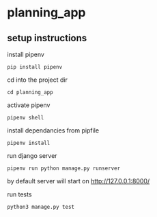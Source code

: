 # planning_app


## setup instructions


install pipenv

`pip install pipenv`

cd into the project dir

`cd planning_app`

activate pipenv

`pipenv shell`

install dependancies from pipfile

`pipenv install`

run django server

`pipenv run python manage.py runserver`

by default server will start on http://127.0.0.1:8000/

run tests

`python3 manage.py test`